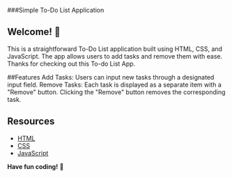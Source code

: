 
###Simple To-Do List Application

## Welcome! 👋
This is a straightforward To-Do List application built using HTML, CSS, and JavaScript. The app allows users to add tasks and remove them with ease.
Thanks for checking out this To-do List App.

##Features
Add Tasks: Users can input new tasks through a designated input field.
Remove Tasks: Each task is displayed as a separate item with a "Remove" button. Clicking the "Remove" button removes the corresponding task.


## Resources

- [HTML](https://developer.mozilla.org/en-US/docs/Web/HTML)
- [CSS](https://developer.mozilla.org/en-US/docs/Web/CSS)
- [JavaScript](https://developer.mozilla.org/en-US/docs/Web/JavaScript)


**Have fun coding!** 🚀

